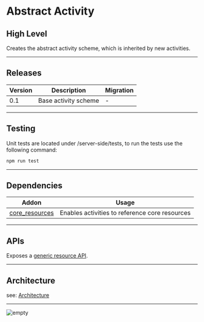 # Abstract Activity

## High Level

Creates the abstract activity scheme, which is inherited by new activities.

---

## Releases
| Version | Description | Migration |
|-------- |------------ |---------- |
| 0.1     | Base activity scheme | - |

---

## Testing

Unit tests are located under /server-side/tests, to run the tests use the following command:

```bash
npm run test
```

---

## Dependencies

| Addon | Usage |
|-------- |------------ |
| [core_resources](https://github.com/Pepperi-Addons/core-generic-resources/tree/releases/0.6)  | Enables activities to reference core resources |
---

## APIs
Exposes a [generic resource API](https://apidesign.pepperi.com/generic-resources/introduction).

---

## Architecture
see: [Architecture](./architecture.md)

---

![empty](https://external-content.duckduckgo.com/iu/?u=https%3A%2F%2Fdeancrafter.bandcamp.com%2Fimg%2Fsearch%2Ftumbleweed-emptystate-lightbg.gif&f=1&nofb=1&ipt=7a567e019074387af422865c1288850debbba7e57ff20a4df2c42d8dfafc7473&ipo=images)